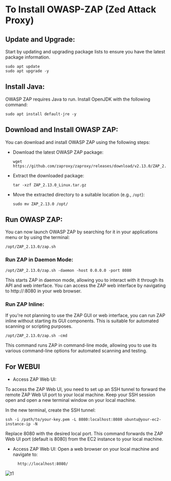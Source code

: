 # To Install OWASP-ZAP (Zed Attack Proxy)

## Update and Upgrade:
Start by updating and upgrading package lists to ensure you have the latest package information.

    sudo apt update
    sudo apt upgrade -y


## Install Java:
OWASP ZAP requires Java to run. Install OpenJDK with the following command:

    sudo apt install default-jre -y


## Download and Install OWASP ZAP:
You can download and install OWASP ZAP using the following steps:
 - Download the latest OWASP ZAP package:

       wget https://github.com/zaproxy/zaproxy/releases/download/v2.13.0/ZAP_2.13.0_Linux.tar.gz

- Extract the downloaded package:

      tar -xzf ZAP_2.13.0_Linux.tar.gz

- Move the extracted directory to a suitable location (e.g., `/opt`):

      sudo mv ZAP_2.13.0 /opt/

     
## Run OWASP ZAP:
You can now launch OWASP ZAP by searching for it in your applications menu or by using the terminal:

    /opt/ZAP_2.13.0/zap.sh


### Run ZAP in Daemon Mode:

    /opt/ZAP_2.13.0/zap.sh -daemon -host 0.0.0.0 -port 8080

This starts ZAP in daemon mode, allowing you to interact with it through its API and web interface. You can access the ZAP web interface by navigating to 
http://<your-ec2-instance-ip>:8080 in your web browser.

### Run ZAP Inline:
If you're not planning to use the ZAP GUI or web interface, you can run ZAP inline without starting its GUI components. This is suitable for automated scanning or scripting purposes.

    /opt/ZAP_2.13.0/zap.sh -cmd
    
This command runs ZAP in command-line mode, allowing you to use its various command-line options for automated scanning and testing.

## For WEBUI

- Access ZAP Web UI:

To access the ZAP Web UI, you need to set up an SSH tunnel to forward the remote ZAP Web UI port to your local machine.
Keep your SSH session open and open a new terminal window on your local machine.

In the new terminal, create the SSH tunnel:

    ssh -i /path/to/your-key.pem -L 8080:localhost:8080 ubuntu@your-ec2-instance-ip -N

Replace 8080 with the desired local port. This command forwards the ZAP Web UI port (default is 8080) from the EC2 instance to your local machine.

- Access ZAP Web UI:
    Open a web browser on your local machine and navigate to:

        http://localhost:8080/
![t1](https://github.com/shubnimkar/DevSecOps_HPCSA/assets/46809421/49ae288f-0f20-4841-966a-3b0beb01efce)

